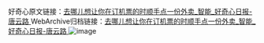 好奇心原文链接：[去哪儿想让你在订机票的时顺手点一份外卖_智能_好奇心日报-唐云路 ](https://www.qdaily.com/articles/10538.html)
WebArchive归档链接：[去哪儿想让你在订机票的时顺手点一份外卖_智能_好奇心日报-唐云路 ](http://web.archive.org/web/20190623160515/https://www.qdaily.com/articles/10538.html)
![image](http://ww3.sinaimg.cn/large/007d5XDply1g3vzivsuwjj30u041be81)